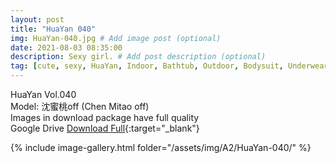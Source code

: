 ```yaml
---
layout: post
title: "HuaYan 040"
img: HuaYan-040.jpg # Add image post (optional)
date: 2021-08-03 08:35:00
description: Sexy girl. # Add post description (optional)
tag: [cute, sexy, HuaYan, Indoor, Bathtub, Outdoor, Bodysuit, Underwear, Cosplay, Big Tits, Tattoo]
---
```

HuaYan Vol.040  
Model: 沈蜜桃off (Chen Mitao off)   
Images in download package have full quality                    
Google Drive [Download Full](http://gestyy.com/eoFKxr){:target="_blank"}

{% include image-gallery.html folder="/assets/img/A2/HuaYan-040/" %}
